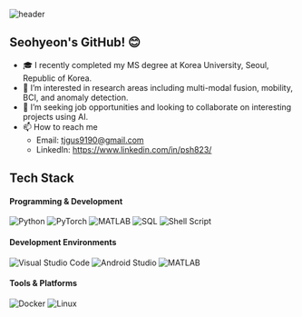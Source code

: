 ![header](https://capsule-render.vercel.app/api?type=waving&color=auto&height=300&section=header&text=Hello%20I'm%20Seo-hyeon%20Park!🙋‍♀️&fontSize=30%&animation=twinkling)

## Seohyeon's GitHub! :blush:
- 🎓 I recently completed my MS degree at Korea University, Seoul, Republic of Korea.
- 🌱 I’m interested in research areas including multi-modal fusion, mobility, BCI, and anomaly detection.
- 👀 I’m seeking job opportunities and looking to collaborate on interesting projects using AI.
- 📫 How to reach me
  - Email: [tjgus9190@gmail.com](mailto:tjgus9190@gmail.com)
  - LinkedIn: https://www.linkedin.com/in/psh823/



## Tech Stack
#### Programming & Development
![Python](https://img.shields.io/badge/Python-3776AB?logo=python&logoColor=white)
![PyTorch](https://img.shields.io/badge/PyTorch-EE4C2C?logo=pytorch&logoColor=white)
![MATLAB](https://img.shields.io/badge/MATLAB-0076A8?logo=mathworks&logoColor=white)
![SQL](https://img.shields.io/badge/SQL-336791?logo=postgresql&logoColor=white)
![Shell Script](https://img.shields.io/badge/Shell_Script-4EAA25?logo=gnu-bash&logoColor=white)

#### Development Environments
![Visual Studio Code](https://img.shields.io/badge/Visual_Studio_Code-007ACC?logo=visual-studio-code&logoColor=white)
![Android Studio](https://img.shields.io/badge/Android_Studio-3DDC84?logo=android-studio&logoColor=white)
![MATLAB](https://img.shields.io/badge/MATLAB-0076A8?logo=mathworks&logoColor=white)

#### Tools & Platforms
![Docker](https://img.shields.io/badge/Docker-2496ED?logo=docker&logoColor=white)
![Linux](https://img.shields.io/badge/Linux-FCC624?logo=linux&logoColor=black)





<!--

-->
